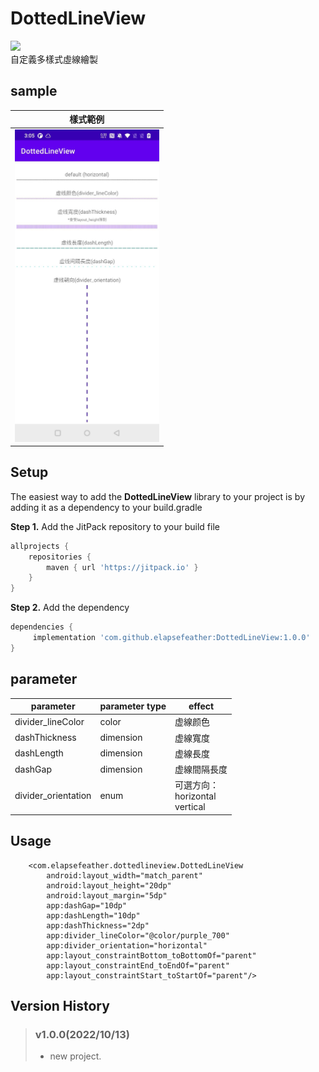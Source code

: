 # DottedLineView

[![](https://jitpack.io/v/elapsefeather/DottedLineView.svg)](https://jitpack.io/#elapsefeather/DottedLineView)   
自定義多樣式虛線繪製

## sample

| 樣式範例                       | 
| -------------                 |
| <img src="https://github.com/elapsefeather/DottedLineView/blob/06fad656ea3d0fcd8e96083ff0311d5423f5892c/screenshots/560.jpg" height="500">|

## Setup

The easiest way to add the **DottedLineView** library to your project is by adding it as a
dependency to your build.gradle

**Step 1.** Add the JitPack repository to your build file

```gradle
allprojects {
    repositories {
        maven { url 'https://jitpack.io' }
    }
}
```

**Step 2.** Add the dependency

```gradle
dependencies {
     implementation 'com.github.elapsefeather:DottedLineView:1.0.0'
}
```

## parameter

| parameter             | parameter type    | effect            |
| -------------         |-------------      |-------------      |
| divider_lineColor          | color         | 虚線颜色          |
| dashThickness          | dimension         | 虚線寬度          |
| dashLength          | dimension         | 虚線長度          |
| dashGap          | dimension         | 虚線間隔長度          |
| divider_orientation          | enum         |  可選方向：<br> horizontal <br> vertical          |

## Usage

```
    <com.elapsefeather.dottedlineview.DottedLineView
        android:layout_width="match_parent"
        android:layout_height="20dp"
        android:layout_margin="5dp"
        app:dashGap="10dp"
        app:dashLength="10dp"
        app:dashThickness="2dp"
        app:divider_lineColor="@color/purple_700"
        app:divider_orientation="horizontal"
        app:layout_constraintBottom_toBottomOf="parent"
        app:layout_constraintEnd_toEndOf="parent"
        app:layout_constraintStart_toStartOf="parent"/>
```

## Version History

> ### v1.0.0(2022/10/13)
> - new project.


